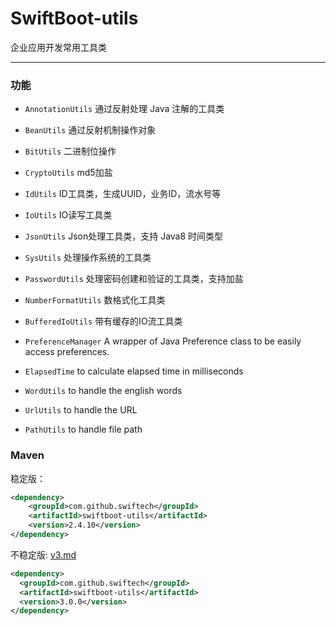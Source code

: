# SwiftBoot-utils 
企业应用开发常用工具类

---

### 功能

* `AnnotationUtils` 通过反射处理 Java 注解的工具类

* `BeanUtils` 通过反射机制操作对象

* `BitUtils` 二进制位操作

* `CryptoUtils` md5加盐

* `IdUtils` ID工具类，生成UUID，业务ID，流水号等

* `IoUtils` IO读写工具类

* `JsonUtils` Json处理工具类，支持 Java8 时间类型

* `SysUtils` 处理操作系统的工具类

* `PasswordUtils` 处理密码创建和验证的工具类，支持加盐

* `NumberFormatUtils` 数格式化工具类

* `BufferedIoUtils` 带有缓存的IO流工具类

* `PreferenceManager` A wrapper of Java Preference class to be easily access preferences.

* `ElapsedTime` to calculate elapsed time in milliseconds

* `WordUtils` to handle the english words

* `UrlUtils` to handle the URL

* `PathUtils` to handle file path

### Maven

稳定版：
```xml
<dependency>
    <groupId>com.github.swiftech</groupId>
    <artifactId>swiftboot-utils</artifactId>
    <version>2.4.10</version>
</dependency>

```

不稳定版:
[v3.md](docs/v3.md)

  ```xml
  <dependency>
    <groupId>com.github.swiftech</groupId>
    <artifactId>swiftboot-utils</artifactId>
    <version>3.0.0</version>
  </dependency>
  ```